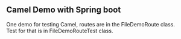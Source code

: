 ## Camel Demo with Spring boot

One demo for testing Camel, routes are in the FileDemoRoute class.  
Test for that is in FileDemoRouteTest class.